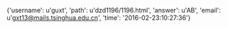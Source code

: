 {'username': u'guxt', 'path': u'dzd1196/1196.html', 'answer': u'AB', 'email': u'gxt13@mails.tsinghua.edu.cn', 'time': '2016-02-23:10:27:36'}